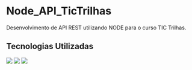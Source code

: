 # Node_API_TicTrilhas

Desenvolvimento de API REST utilizando NODE para o curso TIC Trilhas.

## Tecnologias Utilizadas

[<img src="https://img.shields.io/badge/Node.js-339933?style=for-the-badge&logo=nodedotjs&logoColor=white" />](https://nodejs.org/en)
[<img src="https://img.shields.io/badge/Sequelize-52B0E7?style=for-the-badge&logo=Sequelize&logoColor=white" />](https://sequelize.org/)
[<img src="https://img.shields.io/badge/SQLite-07405E?style=for-the-badge&logo=sqlite&logoColor=white" />](https://www.sqlite.org/)


